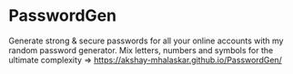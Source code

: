 # PasswordGen
Generate strong &amp; secure passwords for all your online accounts with my random password generator.
 Mix letters, numbers and symbols for the ultimate complexity =>  https://akshay-mhalaskar.github.io/PasswordGen/

